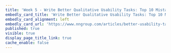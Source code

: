 ```yaml
---
title: 'Week 5 - Write Better Qualitative Usability Tasks: Top 10 Mistakes to Avoid (2 of 2)'
embedly_card_title: 'Write Better Qualitative Usability Tasks: Top 10 Mistakes to Avoid (10 minute read)'
embedly_card_alignment: left
embedly_card_url: 'https://www.nngroup.com/articles/better-usability-tasks/'
published: true
visible: true
display_page_title_link: true
cache_enable: false
---
```

